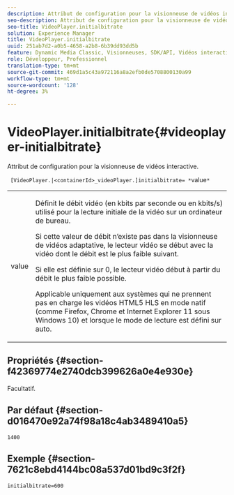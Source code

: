 ```yaml
---
description: Attribut de configuration pour la visionneuse de vidéos interactive.
seo-description: Attribut de configuration pour la visionneuse de vidéos interactive.
seo-title: VideoPlayer.initialbitrate
solution: Experience Manager
title: VideoPlayer.initialbitrate
uuid: 251ab7d2-a0b5-4658-a2b8-6b39dd93dd5b
feature: Dynamic Media Classic, Visionneuses, SDK/API, Vidéos interactives
role: Développeur, Professionnel
translation-type: tm+mt
source-git-commit: 469d1a5c43a972116a8a2efb0de5708800130a99
workflow-type: tm+mt
source-wordcount: '128'
ht-degree: 3%

---
```



# VideoPlayer.initialbitrate{#videoplayer-initialbitrate}

Attribut de configuration pour la visionneuse de vidéos interactive.

` [VideoPlayer.|<containerId>_videoPlayer.]initialbitrate= *`value`*`

<table id="table_C616483932C2482CA9794DDD7313FD7C"> 
 <tbody> 
  <tr> 
   <td colname="col1"> <p> <span class="codeph"> value</span> </p> </td> 
   <td colname="col2"> <p> Définit le débit vidéo (en kbits par seconde ou en kbits/s) utilisé pour la lecture initiale de la vidéo sur un ordinateur de bureau. </p> <p>Si cette valeur de débit n’existe pas dans la visionneuse de vidéos adaptative, le lecteur vidéo se début avec la vidéo dont le débit est le plus faible suivant. </p> <p>Si elle est définie sur <span class="codeph"> 0</span>, le lecteur vidéo début à partir du débit le plus faible possible. </p> <p>Applicable uniquement aux systèmes qui ne prennent pas en charge les vidéos HTML5 HLS en mode natif (comme Firefox, Chrome et Internet Explorer 11 sous Windows 10) et lorsque le mode de lecture est défini sur auto. </p> </td> 
  </tr> 
 </tbody> 
</table>

## Propriétés {#section-f42369774e2740dcb399626a0e4e930e}

Facultatif.

## Par défaut {#section-d016470e92a74f98a18c4ab3489410a5}

`1400`

## Exemple {#section-7621c8ebd4144bc08a537d01bd9c3f2f}

```
initialbitrate=600
```

